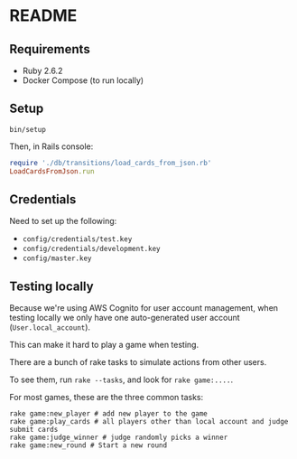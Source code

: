 # README

## Requirements

- Ruby 2.6.2
- Docker Compose (to run locally)

## Setup

```
bin/setup
```

Then, in Rails console:

```rb
require './db/transitions/load_cards_from_json.rb'
LoadCardsFromJson.run
```

## Credentials

Need to set up the following:

- `config/credentials/test.key`
- `config/credentials/development.key`
- `config/master.key`

## Testing locally

Because we're using AWS Cognito for user account management, when testing
locally we only have one auto-generated user account (`User.local_account`).

This can make it hard to play a game when testing.

There are a bunch of rake tasks to simulate actions from other users.

To see them, run `rake --tasks`, and look for `rake game:....`.

For most games, these are the three common tasks:

```
rake game:new_player # add new player to the game
rake game:play_cards # all players other than local account and judge submit cards
rake game:judge_winner # judge randomly picks a winner
rake game:new_round # Start a new round
```
